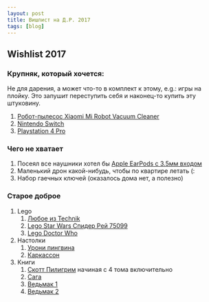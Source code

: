 ```yaml
---
layout: post
title: Вишлист на Д.Р. 2017
tags: [blog]
---
```


## Wishlist 2017

### Крупняк, который хочется:

Не для дарения, а может что-то в комплект к этому, e.g.: игры на плойку. Это запушит переступить себя и наконец-то купить эту штуковину.
1. [Робот-пылесос Xiaomi Mi Robot Vacuum Cleaner](http://www.foxpox.ru/shop/UID_1424.html)
2. [Nintendo Switch](https://mir.nintendo.ru/categories/switch)
3. [Playstation 4 Pro](http://www.mvideo.ru/products/igrovaya-konsol-playstation-4-pro-1tb-cuh-7008b-40065249)

### Чего не хватает

1. Посеял все наушники хотел бы [Apple EarPods с 3.5мм входом](https://www.apple.com/ru/shop/product/MNHF2ZM/A/earpods-%D1%81-%D1%80%D0%B0%D0%B7%D1%8A%D1%91%D0%BC%D0%BE%D0%BC-35-%D0%BC%D0%BC)
2. Маленький дрон какой-нибудь, чтобы по квартире летать (:
3. Набор гаечных ключей (оказалось дома нет, а полезно)

### Старое доброе
1. Lego
    1. [Любое из Technik](https://www.toy.ru/catalog/tekhnik/)
    2. [Lego Star Wars Спидер Рей 75099](https://www.toy.ru/catalog/zvezdnye_voyny/lego_star_wars_75099_lego_zvezdnye_voyny_nabor_epizod_vii_probuzhdenie_sily_1/)
    3. [Lego Doctor Who](https://shop.lego.com/en-GB/Doctor-Who-21304)
2. Настолки
    1. [Урони пингвина](http://www.mosigra.ru/Face/Show/lovushka_dlya_pingvina/)
    2. [Каркассон](https://hobbyworld.ru/karkasson-korolevskij-podarok)
3. Книги
    1. [Скотт Пилигрим](http://www.chookandgeek.ru/search?q=%D0%A1%D0%9A%D0%9E%D0%A2%D0%A2+%D0%9F%D0%98%D0%9B%D0%98%D0%93%D0%A0%D0%98%D0%9C) начиная с 4 тома включительно
    2. [Сага](http://www.chookandgeek.ru/product/saga-tom-1-2)
    3. [Ведьмак 1](http://www.chookandgeek.ru/product/vedmak-dom-vitrazhey)
    4. [Ведьмак 2](http://www.chookandgeek.ru/product/vedmak-lisi-deti)